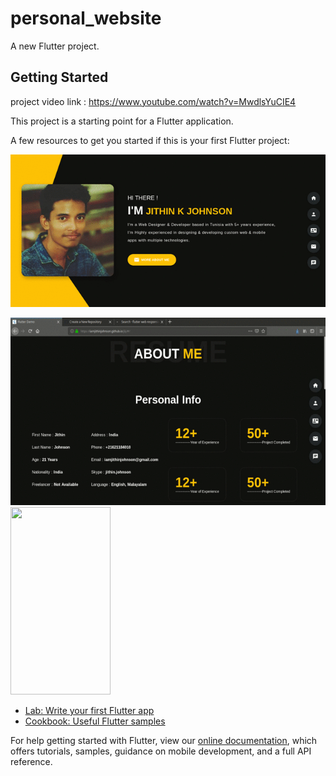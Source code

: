 # personal_website

A new Flutter project.

## Getting Started

project video link : https://www.youtube.com/watch?v=MwdlsYuCIE4

This project is a starting point for a Flutter application.

A few resources to get you started if this is your first Flutter project:

![Alt Text](https://raw.githubusercontent.com/iamjithinjohnson/flutter-web-responsive/master/home.gif)

<img src="https://raw.githubusercontent.com/iamjithinjohnson/flutter-web-responsive/master/desk_aboutme.gif" width="540" height="300" />         <img src="https://raw.githubusercontent.com/iamjithinjohnson/flutter-web-responsive/master/mob_aboutme.gif" width="160" height="300" />
- [Lab: Write your first Flutter app](https://flutter.dev/docs/get-started/codelab)
- [Cookbook: Useful Flutter samples](https://flutter.dev/docs/cookbook)

For help getting started with Flutter, view our
[online documentation](https://flutter.dev/docs), which offers tutorials,
samples, guidance on mobile development, and a full API reference.
